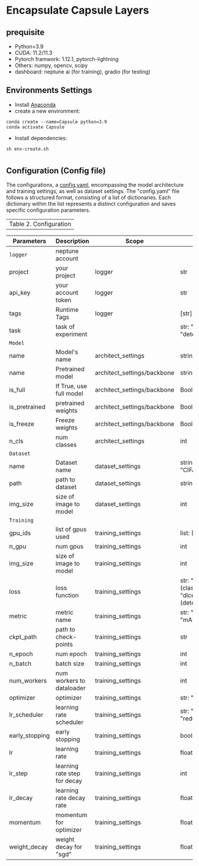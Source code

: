 # Encapsulate Capsule Layers


## prequisite
- Python=3.9
- CUDA: 11.2/11.3
- Pytorch framwork: 1.12.1, pytorch-lightning
- Others: numpy, opencv, scipy
- dashboard: neptune ai (for training), gradio (for testing)
## Environments Settings
- Install [Anaconda](https://www.anaconda.com/)
- create a new environment:
```
conda create --name=Capsule python=3.9
conda activate Capsule
```
- Install dependencies: 
```
sh env-create.sh
```
#

## Configuration (Config file)
The configurations, a [config.yaml](Modules/config.yaml), encompassing the model architecture and training settings, as well as dataset settings. The "config.yaml" file follows a structured format, consisting of a list of dictionaries. Each dictionary within the list represents a distinct configuration and saves specific configuration parameters.

<table>
<tr>
<td colspan=1>
    Table 2. Configuration
</td>

| Parameters  | Description |Scope | Value |
| ------------- | ------------- | ------------- | ------------- |
| `logger` | neptune account |  |  |
| project | your project | logger |str  |
| api_key | your account token | logger |str  |
| tags | Runtime Tags | logger |[str]  |
| task | task of experiment |  | str: "classification", "detection", "segmentation" |
| `Model` |
| name | Model's name  | architect_settings  | string |
| name | Pretrained model  | architect_settings/backbone  | string: "name"-"s/m/l" |
| is_full | If True, use full model  | architect_settings/backbone  | Bool |
| is_pretrained |  pretrained weights  | architect_settings/backbone  | Bool |
| is_freeze | Freeze weights  | architect_settings/backbone  | Bool |
| n_cls | num classes  | architect_settings | int |
| `Dataset` |
| name | Dataset name  | dataset_settings | string: "LungCT-Scan", "CIFAR10", "PennFudan" |
| path | path to dataset  | dataset_settings  | string |
| img_size | size of image to model  | dataset_settings  | int |
| `Training` |
| gpu_ids | list of gpus used  | training_settings  | list: [0] |
| n_gpu | num gpus  | training_settings  | int |
| img_size | size of image to model  | training_settings  | int |
| loss | loss function  | training_settings  | str: "ce" (classification/segmentation), "dice", "mse", "none"(detection) |
| metric | metric name  | training_settings  | str: "accuracy", "dice", "mAP" |
| ckpt_path | path to check-points  | training_settings  | str |
| n_epoch | num epoch  | training_settings  | int |
| n_batch | batch size  | training_settings  | int |
| num_workers | num workers to dataloader | training_settings  | int |
| optimizer | optimizer | training_settings  | str: "adam", "sgd" |
| lr_scheduler | learning rate scheduler | training_settings  | str: "step", "multistep", "reduce_on_plateau" |
| early_stopping | early stopping | training_settings  | bool |
| lr | learning rate | training_settings  | float|
| lr_step | learning rate step for decay| training_settings  | int|
| lr_decay | learning rate decay rate | training_settings  | float|
| momentum | momentum for optimizer | training_settings  | float|
| weight_decay | weight decay for "sgd" | training_settings  | float|